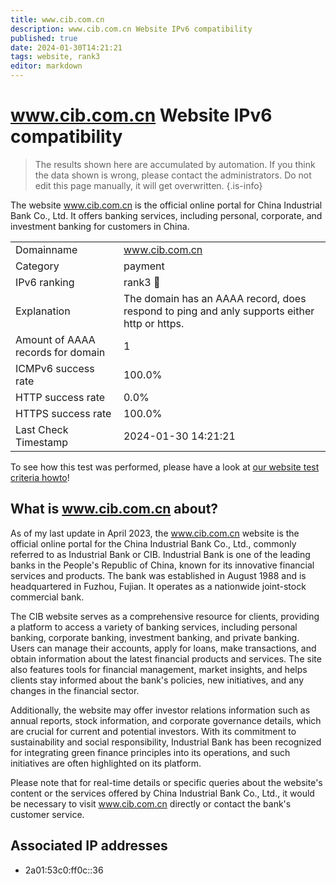 ```yaml
---
title: www.cib.com.cn
description: www.cib.com.cn Website IPv6 compatibility
published: true
date: 2024-01-30T14:21:21
tags: website, rank3
editor: markdown
---
```


# www.cib.com.cn Website IPv6 compatibility

> The results shown here are accumulated by automation. If you think the data shown is wrong, please contact the administrators. 
> Do not edit this page manually, it will get overwritten.
{.is-info}

The website www.cib.com.cn is the official online portal for China Industrial Bank Co., Ltd. It offers banking services, including personal, corporate, and investment banking for customers in China.


|   |   |
| - | - |
| Domainname | www.cib.com.cn
| Category | payment |
| IPv6 ranking | rank3 :3rd_place_medal: |
| Explanation | The domain has an AAAA record, does respond to ping and anly supports either http or https. |
| Amount of AAAA records for domain | 1 |
| ICMPv6 success rate | 100.0%|
| HTTP success rate | 0.0% |
| HTTPS success rate | 100.0% |
| Last Check Timestamp | 2024-01-30 14:21:21 |

To see how this test was performed, please have a look at [our website test criteria howto](/howto/testcriteria/website)!


## What is www.cib.com.cn about?
As of my last update in April 2023, the www.cib.com.cn website is the official online portal for the China Industrial Bank Co., Ltd., commonly referred to as Industrial Bank or CIB. Industrial Bank is one of the leading banks in the People's Republic of China, known for its innovative financial services and products. The bank was established in August 1988 and is headquartered in Fuzhou, Fujian. It operates as a nationwide joint-stock commercial bank.

The CIB website serves as a comprehensive resource for clients, providing a platform to access a variety of banking services, including personal banking, corporate banking, investment banking, and private banking. Users can manage their accounts, apply for loans, make transactions, and obtain information about the latest financial products and services. The site also features tools for financial management, market insights, and helps clients stay informed about the bank's policies, new initiatives, and any changes in the financial sector.

Additionally, the website may offer investor relations information such as annual reports, stock information, and corporate governance details, which are crucial for current and potential investors. With its commitment to sustainability and social responsibility, Industrial Bank has been recognized for integrating green finance principles into its operations, and such initiatives are often highlighted on its platform.

Please note that for real-time details or specific queries about the website's content or the services offered by China Industrial Bank Co., Ltd., it would be necessary to visit www.cib.com.cn directly or contact the bank's customer service.



## Associated IP addresses

- 2a01:53c0:ff0c::36

